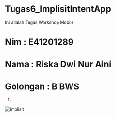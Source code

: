 # Tugas6_ImplisitIntentApp
Ini adalah Tugas Workshop Mobile

# Nim : E41201289
# Nama : Riska Dwi Nur Aini
# Golongan : B BWS

1.
![implisit](https://user-images.githubusercontent.com/74886545/137268502-ab492bec-e21b-44eb-82c9-2dda032742fe.PNG)
